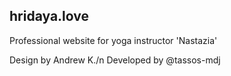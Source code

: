 ## hridaya.love
Professional website for yoga instructor 'Nastazia'

Design by Andrew K./n
Developed by @tassos-mdj
